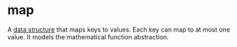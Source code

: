 # map

A [data structure](computer_science/data_structure) that maps keys to values. Each key can map to at most one value. It models the mathematical function abstraction.
